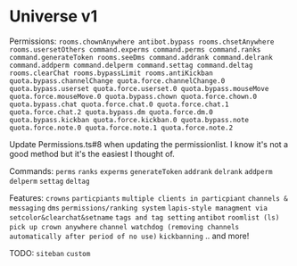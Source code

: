 # Universe v1

Permissions: `rooms.chownAnywhere antibot.bypass rooms.chsetAnywhere rooms.usersetOthers command.experms command.perms command.ranks command.generateToken rooms.seeDms command.addrank command.delrank command.addperm command.delperm command.settag command.deltag rooms.clearChat rooms.bypassLimit rooms.antiKickban quota.bypass.channelChange quota.force.channelChange.0 quota.bypass.userset quota.force.userset.0 quota.bypass.mouseMove quota.force.mouseMove.0 quota.bypass.chown quota.force.chown.0 quota.bypass.chat quota.force.chat.0 quota.force.chat.1 quota.force.chat.2 quota.bypass.dm quota.force.dm.0 quota.bypass.kickban quota.force.kickban.0 quota.bypass.note quota.force.note.0 quota.force.note.1 quota.force.note.2`

Update Permissions.ts#8 when updating the permissionlist. I know it's not a good method but it's the easiest I thought of.

Commands:
`perms`
`ranks`
`experms`
`generateToken`
`addrank`
`delrank`
`addperm`
`delperm`
`settag`
`deltag`

Features:
`crowns`
`particpiants`
`multiple clients in particpiant`
`channels & messaging`
`dms`
`permissions/ranking system`
`lapis-style managment via setcolor&clearchat&setname`
`tags and tag setting`
`antibot`
`roomlist (ls)`
`pick up crown anywhere`
`channel watchdog (removing channels automatically after period of no use)`
`kickbanning`
.. and more!

TODO:
`siteban`
`custom`

